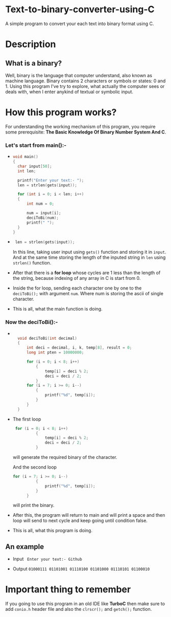 # Text-to-binary-converter-using-C
A simple program to convert your each text into binary format using C.

# Description
## What is a binary?
Well, binary is the language that computer understand, also known as machine language. 
Binary contains 2 characters or symbols or states: 0 and 1.
Using this program I've try to explore, what actually the computer sees or deals with, when I enter anykind of textual or symbolic input.

# How this program works?
For understanding the working mechanism of this program, you require some prerequisite: **The Basic Knowledge Of Binary Number System And C**.

### Let's start from **main()**:-
* ```C 
  void main()
  {
    char input[50];
    int len;

    printf("Enter your text:- ");
    len = strlen(gets(input));

    for (int i = 0; i < len; i++)
    {
        int num = 0;

        num = input[i];
        deciToBi(num);
        printf(" ");
    }
  } 
  ```
* ```C
   len = strlen(gets(input));
   ```
   In this line, taking user input using `gets()` function and storing it in `input`. 
   And at the same time storing the length of the inputed string in `len` using `strlen()` function.

* After that there is a **for loop** whose cycles are 1 less than the length of the string, because indexing of any array in C is start from 0.
* Inside the for loop, sending each character one by one to the `deciToBi();` with argument `num`. Where num is storing the ascii of single character.
* This is all, what the main function is doing.

### Now the **deciToBi()**:-

* ```C

    void deciToBi(int decimal)
    {
        int deci = decimal, i, k, temp[8], result = 0;
        long int pten = 10000000;

        for (i = 0; i < 8; i++)
            {
                temp[i] = deci % 2;
                deci = deci / 2;
            }
        for (i = 7; i >= 0; i--)
            {
                printf("%d", temp[i]);
            }
        }
    }
  ```
* The first loop
  ```C
   for (i = 0; i < 8; i++)
            {
                temp[i] = deci % 2;
                deci = deci / 2;
            }
  ```
  will generate the required binary of the character.
  
  And the second loop
  ```C
  for (i = 7; i >= 0; i--)
            {
                printf("%d", temp[i]);
            }
        }
  ```
  will print the binary.
  
* After this, the program will return to main and will print a space and then loop will send to next cycle and keep going until condition false.
  
* This is all, what this program is doing.

## An example
* Input
  ``` Enter your text:- Github```
  
* Output
  ``` 01000111 01101001 01110100 01101000 01110101 01100010 ```
  
# Important thing to remember
If you going to use this program in an old IDE like **TurboC** then make sure to add `conio.h` header file and also the `clrscr();` and `getch();` function.
